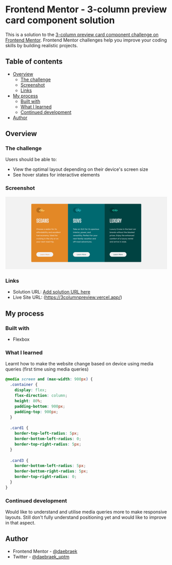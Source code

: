 # Frontend Mentor - 3-column preview card component solution

This is a solution to the [3-column preview card component challenge on Frontend Mentor](https://www.frontendmentor.io/challenges/3column-preview-card-component-pH92eAR2-). Frontend Mentor challenges help you improve your coding skills by building realistic projects.

## Table of contents

- [Overview](#overview)
  - [The challenge](#the-challenge)
  - [Screenshot](#screenshot)
  - [Links](#links)
- [My process](#my-process)
  - [Built with](#built-with)
  - [What I learned](#what-i-learned)
  - [Continued development](#continued-development)
- [Author](#author)

## Overview

### The challenge

Users should be able to:

- View the optimal layout depending on their device's screen size
- See hover states for interactive elements

### Screenshot

![](./screenshot.png)

### Links

- Solution URL: [Add solution URL here](https://your-solution-url.com)
- Live Site URL: (https://3columnpreview.vercel.app/)

## My process

### Built with

- Flexbox

### What I learned

Learnt how to make the website change based on device using media queries (first time using media queries)

```css
@media screen and (max-width: 900px) {
  .container {
    display: flex;
    flex-direction: column;
    height: 80%;
    padding-bottom: 900px;
    padding-top: 900px;
  }

  .card1 {
    border-top-left-radius: 5px;
    border-bottom-left-radius: 0;
    border-top-right-radius: 5px;
  }

  .card3 {
    border-bottom-left-radius: 5px;
    border-bottom-right-radius: 5px;
    border-top-right-radius: 0;
  }
}
```

### Continued development

Would like to understand and utilise media queries more to make responsive layouts. Still don't fully understand positioning yet and would like to improve in that aspect.

## Author

- Frontend Mentor - [@daebraek](https://www.frontendmentor.io/profile/daebraek)
- Twitter - [@daebraek_uptm](https://www.instagram.com/daebraek_uptm/?hl=en)
